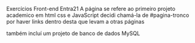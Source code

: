 ﻿Exercícios Front-end Entra21
A página  se refere ao primeiro projeto academico em html css e JavaScript decidi chamá-la de #pagina-tronco por haver links dentro desta que levam a otras páginas

também incluí um projeto de banco de dados MySQL
